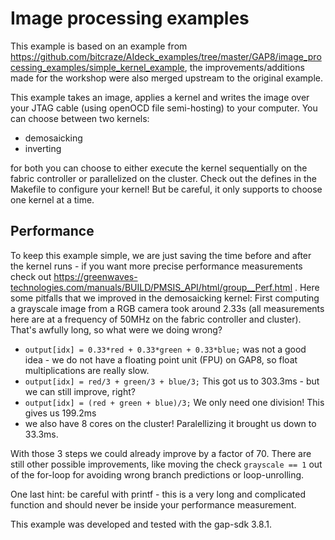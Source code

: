 # Image processing examples

This example is based on an example from https://github.com/bitcraze/AIdeck_examples/tree/master/GAP8/image_processing_examples/simple_kernel_example, the improvements/additions made for the workshop were also merged upstream to the original example.

This example takes an image, applies a kernel and writes the image over your JTAG cable (using openOCD file semi-hosting) to your computer.
You can choose between two kernels:

- demosaicking 
- inverting

for both you can choose to either execute the kernel sequentially on the fabric controller or parallelized on the cluster. Check out the defines in the Makefile to configure your kernel! But be careful, it only supports to choose one kernel at a time.
## Performance
To keep this example simple, we are just saving the time before and after the kernel runs - if you want more precise performance measurements check out  https://greenwaves-technologies.com/manuals/BUILD/PMSIS_API/html/group__Perf.html .
Here some pitfalls that we improved in the demosaicking kernel:
First computing a grayscale image from a RGB camera took around 2.33s (all measurements here are at a frequency of 50MHz on the fabric controller and cluster). That's awfully long, so what were we doing wrong?

- `output[idx] = 0.33*red + 0.33*green + 0.33*blue;` was not a good idea - we do not have a floating point unit (FPU) on GAP8, so float multiplications are really slow. 
- `output[idx] = red/3 + green/3 + blue/3;` This got us to 303.3ms - but we can still improve, right?
- `output[idx] = (red + green + blue)/3;` We only need one division! This gives us 199.2ms
- we also have 8 cores on the cluster! Paralellizing it brought us down to 33.3ms.

With those 3 steps we could already improve by a factor of 70. There are still other possible improvements, like moving the check `grayscale == 1` out of the for-loop for avoiding wrong branch predictions or loop-unrolling. 

One last hint: be careful with printf - this is a very long and complicated function and should never be inside your performance measurement.

This example was developed and tested with the gap-sdk 3.8.1.